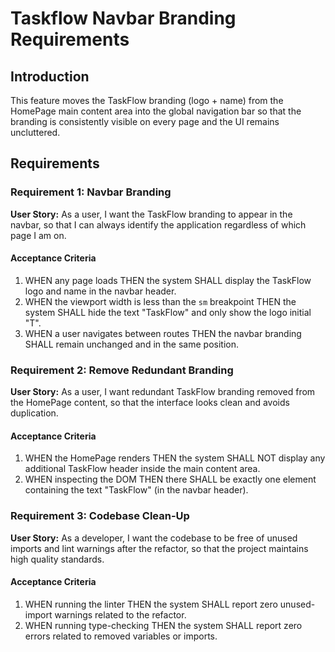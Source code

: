 # Taskflow Navbar Branding Requirements

## Introduction
This feature moves the TaskFlow branding (logo + name) from the HomePage main content area into the global navigation bar so that the branding is consistently visible on every page and the UI remains uncluttered.

## Requirements

### Requirement 1: Navbar Branding
**User Story:** As a user, I want the TaskFlow branding to appear in the navbar, so that I can always identify the application regardless of which page I am on.

#### Acceptance Criteria
1. WHEN any page loads THEN the system SHALL display the TaskFlow logo and name in the navbar header.
2. WHEN the viewport width is less than the `sm` breakpoint THEN the system SHALL hide the text "TaskFlow" and only show the logo initial "T".
3. WHEN a user navigates between routes THEN the navbar branding SHALL remain unchanged and in the same position.

### Requirement 2: Remove Redundant Branding
**User Story:** As a user, I want redundant TaskFlow branding removed from the HomePage content, so that the interface looks clean and avoids duplication.

#### Acceptance Criteria
1. WHEN the HomePage renders THEN the system SHALL NOT display any additional TaskFlow header inside the main content area.
2. WHEN inspecting the DOM THEN there SHALL be exactly one element containing the text "TaskFlow" (in the navbar header).

### Requirement 3: Codebase Clean-Up
**User Story:** As a developer, I want the codebase to be free of unused imports and lint warnings after the refactor, so that the project maintains high quality standards.

#### Acceptance Criteria
1. WHEN running the linter THEN the system SHALL report zero unused-import warnings related to the refactor.
2. WHEN running type-checking THEN the system SHALL report zero errors related to removed variables or imports.
